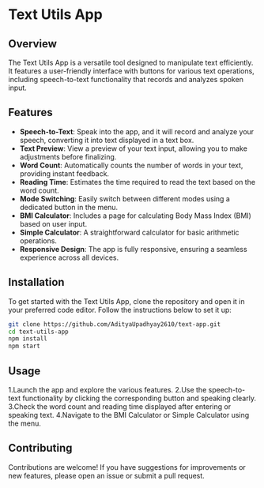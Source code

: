 # Text Utils App

## Overview
The Text Utils App is a versatile tool designed to manipulate text efficiently. It features a user-friendly interface with buttons for various text operations, including speech-to-text functionality that records and analyzes spoken input.

## Features
- **Speech-to-Text**: Speak into the app, and it will record and analyze your speech, converting it into text displayed in a text box.
- **Text Preview**: View a preview of your text input, allowing you to make adjustments before finalizing.
- **Word Count**: Automatically counts the number of words in your text, providing instant feedback.
- **Reading Time**: Estimates the time required to read the text based on the word count.
- **Mode Switching**: Easily switch between different modes using a dedicated button in the menu.
- **BMI Calculator**: Includes a page for calculating Body Mass Index (BMI) based on user input.
- **Simple Calculator**: A straightforward calculator for basic arithmetic operations.
- **Responsive Design**: The app is fully responsive, ensuring a seamless experience across all devices.

## Installation
To get started with the Text Utils App, clone the repository and open it in your preferred code editor. Follow the instructions below to set it up:

```bash
git clone https://github.com/AdityaUpadhyay2610/text-app.git
cd text-utils-app
npm install
npm start
```

## Usage
1.Launch the app and explore the various features.
2.Use the speech-to-text functionality by clicking the corresponding button and speaking clearly.
3.Check the word count and reading time displayed after entering or speaking text.
4.Navigate to the BMI Calculator or Simple Calculator using the menu.

## Contributing
Contributions are welcome! If you have suggestions for improvements or new features, please open an issue or submit a pull request.




